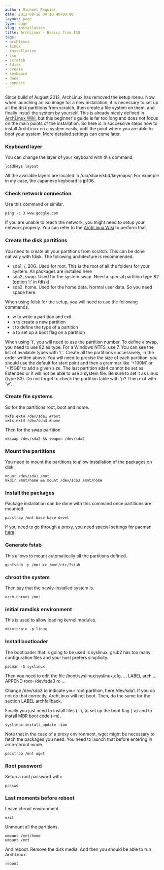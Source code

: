 ```yaml
---
author: Michael Paquier
date: 2012-08-16 04:10:49+00:00
layout: page
type: page
slug: installation
title: ArchLinux - Basics from ISO
tags:
- archlinux
- linux
- installation
- iso
- scratch
- fdisk
- create
- keyboard
- done
- connect
---
```


Since build of August 2012, ArchLinux has removed the setup menu. Now when launching an iso image for a new installation, it is necessary to set up all the disk partitions from scratch, then create a file system on them, and finally install the system by yourself. This is already nicely defined in [ArchLinux Wiki](https://wiki.archlinux.org/index.php/Beginners%27_Guide), but this beginner's guide is far too long and does not focus on the main points of the installation. So here is in successive steps how to install ArchLinux on a system easily, until the point where you are able to boot your system. More detailed settings can come later.

### Keyboard layer

You can change the layer of your keyboard with this command.

    loadkeys layout

All the available layers are located in /usr/share/kbd/keymaps/. For example in my case, the Japanese keyboard is jp106.

### Check network connection

Use this command or similar.

    ping -c 3 www.google.com

If you are unable to reach the network, you might need to setup your network properly. You can refer to the [ArchLinux Wiki](https://wiki.archlinux.org/index.php/Beginners%27_Guide#Setup_network_in_the_live_installation_environment) to perform that.

### Create the disk partitions

You need to create all your partitions from scratch. This can be done nativaly with fdisk. The following architecture is recommended.

  * sda1, /, 20G. Used for root. This is the root of all the folders for your system. All packages are installed here	
  * sda2, swap. Used for the system swap. Need a special partition type 82 (option 't' in fdisk)
  * sda3, home. Used for the home data. Normal user data. So you need space here.

When using fdisk for the setup, you will need to use the following commands.

  * w to write a partition and exit	
  * n to create a new partition
  * t to define the type of a partition
  * a to set up a boot flag on a partition

When using 't', you will need to use the partition number. To define a swap, you need to use 82 as type. For a Windows NTFS, use 7. You can see the list of available types with 'L'.
Create all the partitions successively, in the order written above. You will need to precise the size of each partition, you should use the default for start point and then a grammar like '+100M' or '+15GB' to add a given size. The last partition sda4 cannot be set as Extended or it will not be able to use a system file. Be sure to set it as Linux (type 83).
Do not forget to check the partition table with 'p'! Then exit with 'w'.

### Create file systems

So for the partitions root, boot and home.

    mkfs.ext4 /dev/sda1 #root
    mkfs.ext4 /dev/sda3 #home

Then for the swap partition.

    mkswap /dev/sda2 && swapon /dev/sda2

### Mount the partitions

You need to mount the partitions to allow installation of the packages on disk.

    mount /dev/sda1 /mnt
    mkdir /mnt/home && mount /dev/sda3 /mnt/home

### Install the packages

Package installation can be done with this command once partitions are mounted.

    pacstrap /mnt base base-devel

If you need to go through a proxy, you need special settings for pacman [here](http://michael.otacoo.com/manuals/arch-linux/proxy-settings/).

### Generate fstab

This allows to mount automatically all the partitions defined.

    genfstab -p /mnt >> /mnt/etc/fstab

### chroot the system

Then say that the newly-installed system is.

    arch-chroot /mnt

### initial ramdisk environment

This is used to allow loading kernel modules.

    mkinitcpio -p linux

### Install bootloader

The bootloader that is going to be used is syslinux. grub2 has too many configuration files and your host prefers simplicity.

    pacman -S syslinux

Then you need to edit the file /boot/syslinux/syslinux.cfg.
    ...
    LABEL arch
            ...
            APPEND root=/dev/sda3 ro
            ...

Change /dev/sda3 to indicate your root partition, here /dev/sda1. If you do not do that correctly, ArchLinux will not boot. Then, do the same for the section LABEL archfallback.

Finally you just need to install files (-i), to set up the boot flag (-a) and to install MBR boot code (-m).

    syslinux-install_update -iam

Note that in the case of a proxy environment, wget might be necessary to fetch the packages you need. You need to launch that before entering in arch-chroot mode.

    pacstrap /mnt wget

### Root password

Setup a root password with:

    passwd

### Last moments before reboot

Leave chroot environment.

    exit

Unmount all the partitions.

    umount /mnt/home
    umount /mnt

And reboot. Remove the disk media. And then you should be able to run ArchLinux.

    reboot
